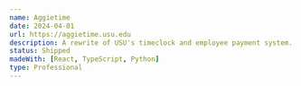 ```yaml
---
name: Aggietime
date: 2024-04-01
url: https://aggietime.usu.edu
description: A rewrite of USU's timeclock and employee payment system.
status: Shipped
madeWith: [React, TypeScript, Python]
type: Professional
---
```

